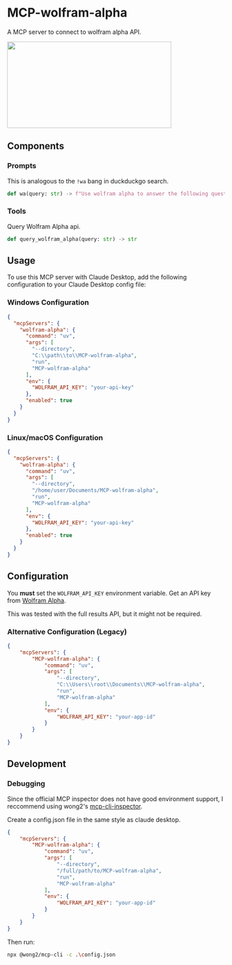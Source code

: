 # MCP-wolfram-alpha

A MCP server to connect to wolfram alpha API.

<a href="https://glama.ai/mcp/servers/q5fud9cttp">
  <img width="380" height="200" src="https://glama.ai/mcp/servers/q5fud9cttp/badge" />
</a>

## Components

### Prompts

This is analogous to the `!wa` bang in duckduckgo search.

```python
def wa(query: str) -> f"Use wolfram alpha to answer the following question: {query}"
```

### Tools

Query Wolfram Alpha api.

```python
def query_wolfram_alpha(query: str) -> str
```

## Usage

To use this MCP server with Claude Desktop, add the following configuration to your Claude Desktop config file:

### Windows Configuration
```json
{
  "mcpServers": {
    "wolfram-alpha": {
      "command": "uv",
      "args": [
        "--directory",
        "C:\\path\\to\\MCP-wolfram-alpha",
        "run",
        "MCP-wolfram-alpha"
      ],
      "env": {
        "WOLFRAM_API_KEY": "your-api-key"
      },
      "enabled": true
    }
  }
}
```

### Linux/macOS Configuration
```json
{
  "mcpServers": {
    "wolfram-alpha": {
      "command": "uv",
      "args": [
        "--directory",
        "/home/user/Documents/MCP-wolfram-alpha",
        "run",
        "MCP-wolfram-alpha"
      ],
      "env": {
        "WOLFRAM_API_KEY": "your-api-key"
      },
      "enabled": true
    }
  }
}
```

## Configuration

You **must** set the `WOLFRAM_API_KEY` environment variable. Get an API key from [Wolfram Alpha](https://products.wolframalpha.com/api).

This was tested with the full results API, but it might not be required.

### Alternative Configuration (Legacy)
```json
{
    "mcpServers": {
        "MCP-wolfram-alpha": {
            "command": "uv",
            "args": [
                "--directory",
                "C:\\Users\\root\\Documents\\MCP-wolfram-alpha",
                "run",
                "MCP-wolfram-alpha"
            ],
            "env": {
                "WOLFRAM_API_KEY": "your-app-id"
            }
        }
    }
}
```

## Development

### Debugging

Since the official MCP inspector does not have good environment support, I reccommend using wong2's [mcp-cli-inspector](https://github.com/wong2/mcp-cli).

Create a config.json file in the same style as claude desktop.

```json
{
    "mcpServers": {
        "MCP-wolfram-alpha": {
            "command": "uv",
            "args": [
                "--directory",
                "/full/path/to/MCP-wolfram-alpha",
                "run",
                "MCP-wolfram-alpha"
            ],
            "env": {
                "WOLFRAM_API_KEY": "your-app-id"
            }
        }
    }
}
```

Then run:

```bash
npx @wong2/mcp-cli -c .\config.json
```
